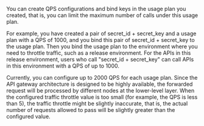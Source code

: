 You can create QPS configurations and bind keys in the usage plan you created, that is, you can limit the maximum number of calls under this usage plan.

For example, you have created a pair of secret_id + secret_key and a usage plan with a QPS of 1000, and you bind this pair of secret_id + secret_key to the usage plan. Then you bind the usage plan to the environment where you need to throttle traffic, such as a release environment. For the APIs in this release environment, users who call "secret_id + secret_key" can call APIs in this environment with a QPS of up to 1000.

Currently, you can configure up to 2000 QPS for each usage plan. Since the API gateway architecture is designed to be highly available, the forwarded request will be processed by different nodes at the lower-level layer. When the configured traffic throttle value is too small (for example, the QPS is less than 5), the traffic throttle might be slightly inaccurate, that is, the actual number of requests allowed to pass will be slightly greater than the configured value.
